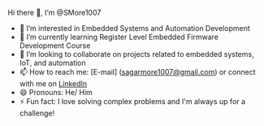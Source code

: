 Hi there 👋, I’m @SMore1007

- 👀 I’m interested in Embedded Systems and Automation Development
- 🌱 I’m currently learning Register Level Embedded Firmware Development Course
- 💞️ I’m looking to collaborate on projects related to embedded systems, IoT, and automation
- 📫 How to reach me: [E-mail] (sagarmore1007@gmail.com) or connect with me on [LinkedIn](https://www.linkedin.com/in/sagar-more-0174a025a?utm_source=share&utm_campaign=share_via&utm_content=profile&utm_medium=android_app)
- 😄 Pronouns: He/ Him
- ⚡ Fun fact: I love solving complex problems and I'm always up for a challenge!

<!---
SMore1007/SMore1007 is a ✨ special ✨ repository because its `README.md` (this file) appears on your GitHub profile.
You can click the Preview link to take a look at your changes.
--->
